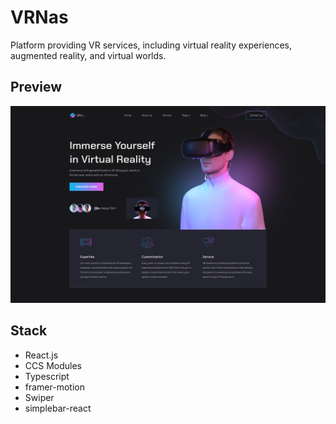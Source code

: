 # VRNas

Platform providing VR services, including virtual reality experiences, augmented reality, and virtual worlds.

## Preview

[![vrnas-preview](./src/assets/vrnas-preview.png)](https://solistenebrum-vrnas.vercel.app/)

## Stack

- React.js
- CCS Modules
- Typescript
- framer-motion
- Swiper
- simplebar-react